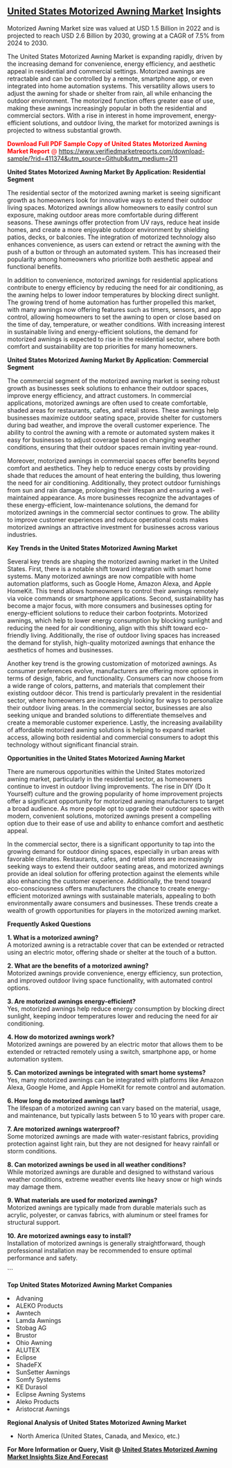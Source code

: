 <h2><a href="https://www.verifiedmarketreports.com/download-sample/?rid=411374&amp;utm_source=Github&amp;utm_medium=211" target="_blank">United States Motorized Awning Market</a> Insights</h2><p>Motorized Awning Market size was valued at USD 1.5 Billion in 2022 and is projected to reach USD 2.6 Billion by 2030, growing at a CAGR of 7.5% from 2024 to 2030.</p><p><p>The United States Motorized Awning Market is expanding rapidly, driven by the increasing demand for convenience, energy efficiency, and aesthetic appeal in residential and commercial settings. Motorized awnings are retractable and can be controlled by a remote, smartphone app, or even integrated into home automation systems. This versatility allows users to adjust the awning for shade or shelter from rain, all while enhancing the outdoor environment. The motorized function offers greater ease of use, making these awnings increasingly popular in both the residential and commercial sectors. With a rise in interest in home improvement, energy-efficient solutions, and outdoor living, the market for motorized awnings is projected to witness substantial growth. <p><span class=""><span style="color: #ff0000;"><strong>Download Full PDF Sample Copy of United States Motorized Awning Market Report</strong> @ </span><a href="https://www.verifiedmarketreports.com/download-sample/?rid=411374&amp;utm_source=Github&amp;utm_medium=211" target="_blank">https://www.verifiedmarketreports.com/download-sample/?rid=411374&amp;utm_source=Github&amp;utm_medium=211</a></span></p></p><p><strong>United States Motorized Awning Market By Application: Residential Segment</strong></p><p>The residential sector of the motorized awning market is seeing significant growth as homeowners look for innovative ways to extend their outdoor living spaces. Motorized awnings allow homeowners to easily control sun exposure, making outdoor areas more comfortable during different seasons. These awnings offer protection from UV rays, reduce heat inside homes, and create a more enjoyable outdoor environment by shielding patios, decks, or balconies. The integration of motorized technology also enhances convenience, as users can extend or retract the awning with the push of a button or through an automated system. This has increased their popularity among homeowners who prioritize both aesthetic appeal and functional benefits.</p><p>In addition to convenience, motorized awnings for residential applications contribute to energy efficiency by reducing the need for air conditioning, as the awning helps to lower indoor temperatures by blocking direct sunlight. The growing trend of home automation has further propelled this market, with many awnings now offering features such as timers, sensors, and app control, allowing homeowners to set the awning to open or close based on the time of day, temperature, or weather conditions. With increasing interest in sustainable living and energy-efficient solutions, the demand for motorized awnings is expected to rise in the residential sector, where both comfort and sustainability are top priorities for many homeowners.</p><p><strong>United States Motorized Awning Market By Application: Commercial Segment</strong></p><p>The commercial segment of the motorized awning market is seeing robust growth as businesses seek solutions to enhance their outdoor spaces, improve energy efficiency, and attract customers. In commercial applications, motorized awnings are often used to create comfortable, shaded areas for restaurants, cafes, and retail stores. These awnings help businesses maximize outdoor seating space, provide shelter for customers during bad weather, and improve the overall customer experience. The ability to control the awning with a remote or automated system makes it easy for businesses to adjust coverage based on changing weather conditions, ensuring that their outdoor spaces remain inviting year-round.</p><p>Moreover, motorized awnings in commercial spaces offer benefits beyond comfort and aesthetics. They help to reduce energy costs by providing shade that reduces the amount of heat entering the building, thus lowering the need for air conditioning. Additionally, they protect outdoor furnishings from sun and rain damage, prolonging their lifespan and ensuring a well-maintained appearance. As more businesses recognize the advantages of these energy-efficient, low-maintenance solutions, the demand for motorized awnings in the commercial sector continues to grow. The ability to improve customer experiences and reduce operational costs makes motorized awnings an attractive investment for businesses across various industries.</p><p><strong>Key Trends in the United States Motorized Awning Market</strong></p><p>Several key trends are shaping the motorized awning market in the United States. First, there is a notable shift toward integration with smart home systems. Many motorized awnings are now compatible with home automation platforms, such as Google Home, Amazon Alexa, and Apple HomeKit. This trend allows homeowners to control their awnings remotely via voice commands or smartphone applications. Second, sustainability has become a major focus, with more consumers and businesses opting for energy-efficient solutions to reduce their carbon footprints. Motorized awnings, which help to lower energy consumption by blocking sunlight and reducing the need for air conditioning, align with this shift toward eco-friendly living. Additionally, the rise of outdoor living spaces has increased the demand for stylish, high-quality motorized awnings that enhance the aesthetics of homes and businesses.</p><p>Another key trend is the growing customization of motorized awnings. As consumer preferences evolve, manufacturers are offering more options in terms of design, fabric, and functionality. Consumers can now choose from a wide range of colors, patterns, and materials that complement their existing outdoor décor. This trend is particularly prevalent in the residential sector, where homeowners are increasingly looking for ways to personalize their outdoor living areas. In the commercial sector, businesses are also seeking unique and branded solutions to differentiate themselves and create a memorable customer experience. Lastly, the increasing availability of affordable motorized awning solutions is helping to expand market access, allowing both residential and commercial consumers to adopt this technology without significant financial strain.</p><p><strong>Opportunities in the United States Motorized Awning Market</strong></p><p>There are numerous opportunities within the United States motorized awning market, particularly in the residential sector, as homeowners continue to invest in outdoor living improvements. The rise in DIY (Do It Yourself) culture and the growing popularity of home improvement projects offer a significant opportunity for motorized awning manufacturers to target a broad audience. As more people opt to upgrade their outdoor spaces with modern, convenient solutions, motorized awnings present a compelling option due to their ease of use and ability to enhance comfort and aesthetic appeal.</p><p>In the commercial sector, there is a significant opportunity to tap into the growing demand for outdoor dining spaces, especially in urban areas with favorable climates. Restaurants, cafes, and retail stores are increasingly seeking ways to extend their outdoor seating areas, and motorized awnings provide an ideal solution for offering protection against the elements while also enhancing the customer experience. Additionally, the trend toward eco-consciousness offers manufacturers the chance to create energy-efficient motorized awnings with sustainable materials, appealing to both environmentally aware consumers and businesses. These trends create a wealth of growth opportunities for players in the motorized awning market.</p><p><strong>Frequently Asked Questions</strong></p><p><strong>1. What is a motorized awning?</strong><br> A motorized awning is a retractable cover that can be extended or retracted using an electric motor, offering shade or shelter at the touch of a button.</p><p><strong>2. What are the benefits of a motorized awning?</strong><br> Motorized awnings provide convenience, energy efficiency, sun protection, and improved outdoor living space functionality, with automated control options.</p><p><strong>3. Are motorized awnings energy-efficient?</strong><br> Yes, motorized awnings help reduce energy consumption by blocking direct sunlight, keeping indoor temperatures lower and reducing the need for air conditioning.</p><p><strong>4. How do motorized awnings work?</strong><br> Motorized awnings are powered by an electric motor that allows them to be extended or retracted remotely using a switch, smartphone app, or home automation system.</p><p><strong>5. Can motorized awnings be integrated with smart home systems?</strong><br> Yes, many motorized awnings can be integrated with platforms like Amazon Alexa, Google Home, and Apple HomeKit for remote control and automation.</p><p><strong>6. How long do motorized awnings last?</strong><br> The lifespan of a motorized awning can vary based on the material, usage, and maintenance, but typically lasts between 5 to 10 years with proper care.</p><p><strong>7. Are motorized awnings waterproof?</strong><br> Some motorized awnings are made with water-resistant fabrics, providing protection against light rain, but they are not designed for heavy rainfall or storm conditions.</p><p><strong>8. Can motorized awnings be used in all weather conditions?</strong><br> While motorized awnings are durable and designed to withstand various weather conditions, extreme weather events like heavy snow or high winds may damage them.</p><p><strong>9. What materials are used for motorized awnings?</strong><br> Motorized awnings are typically made from durable materials such as acrylic, polyester, or canvas fabrics, with aluminum or steel frames for structural support.</p><p><strong>10. Are motorized awnings easy to install?</strong><br> Installation of motorized awnings is generally straightforward, though professional installation may be recommended to ensure optimal performance and safety.</p>```</p><p><strong>Top United States Motorized Awning Market Companies</strong></p><div data-test-id=""><p><li>Advaning</li><li> ALEKO Products</li><li> Awntech</li><li> Lamda Awnings</li><li> Stobag AG</li><li> Brustor</li><li> Ohio Awning</li><li> ALUTEX</li><li> Eclipse</li><li> ShadeFX</li><li> SunSetter Awnings</li><li> Somfy Systems</li><li> KE Durasol</li><li> Eclipse Awning Systems</li><li> Aleko Products</li><li> Aristocrat Awnings</li></p><div><strong>Regional Analysis of&nbsp;United States Motorized Awning Market</strong></div><ul><li dir="ltr"><p dir="ltr">North America&nbsp;(United States, Canada, and Mexico, etc.)</p></li></ul><p><strong>For More Information or Query, Visit @&nbsp;</strong><strong><a href="https://www.verifiedmarketreports.com/product/motorized-awning-market/?utm_source=Github&amp;utm_medium=211" target="_blank">United States Motorized Awning Market Insights Size And Forecast</a></strong></p></div>
